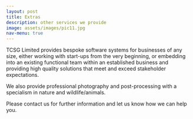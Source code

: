 ```yaml
---
layout: post
title: Extras
description: other services we provide
image: assets/images/pic11.jpg
nav-menu: true
---
```


TCSG Limited provides bespoke software systems for businesses of any size, either working with start-ups from the very beginning, or embedding into an existing functional team within an established business and providing high quality solutions that meet and exceed stakeholder expectations.

We also provide professional photography and post-processing with a specialism in nature and wildlife/animals.

Please contact us for further information and let us know how we can help you.
